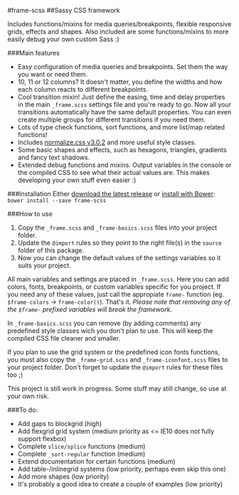 #frame-scss
##Sassy CSS framework

Includes functions/mixins for media queries/breakpoints, flexible responsive grids, effects and shapes. Also included are some functions/mixins to more easily debug your own custom Sass :)

###Main features
- Easy configuration of media queries and breakpoints. Set them the way you want or need them.
- 10, 11 or 12 columns? It doesn't matter, you define the widths and how each column reacts to different breakpoints.
- Cool transition mixin! Just define the easing, time and delay properties in the main `_frame.scss` settings file and you're ready to go. Now all your transitions automatically have the same default properties. You can even create multiple groups for different transitions if you need them.
- Lots of type check functions, sort functions, and more list/map related functions!
- Includes [normalize.css v3.0.2](https://github.com/necolas/normalize.css/) and more useful style classes.
- Some basic shapes and effects, such as hexagons, triangles, gradients and fancy text shadows.
- Extended debug functions and mixins. Output variables in the console or the compiled CSS to see what their actual values are. This makes developing your own stuff even easier :)

###Installation
Either [download the latest release](https://github.com/roeldev/frame-scss/releases) or [install with Bower](http://bower.io): `bower install --save frame-scss`

###How to use
1. Copy the `_frame.scss` and `_frame-basics.scss` files into your project folder.
2. Update the `@import` rules so they point to the right file(s) in the `source` folder of this package.
3. Now you can change the default values of the settings variables so it suits your project.

All main variables and settings are placed in `_frame.scss`. Here you can add colors, fonts, breakpoints, or custom variables specific for you project. If you need any of these values, just call the appropiate `frame-` function (eg. `$frame-colors` -> `frame-color()`). That's it. _Please note that removing any of the `$frame-` prefixed variables will break the framework._

In `_frame-basics.scss` you can remove (by adding comments) any predefined style classes wich you don't plan to use. This will keep the compiled CSS file cleaner and smaller.

If you plan to use the grid system or the predefined icon fonts functions, you must also copy the `_frame-grid.scss` and `_frame-iconfont.scss` files to your project folder. Don't forget to update the `@import` rules for these files too ;)

This project is still work in progress. Some stuff may still change, so use at your own risk.

###To do:
- Add gaps to blockgrid (high)
- Add flexgrid grid system (medium priority as <= IE10 does not fully support flexbox)
- Complete `slice/splice` functions (medium)
- Complete `_sort-regular` function (medium)
- Extend documentation for certain functions (medium)
- Add table-/inlinegrid systems (low priority, perhaps even skip this one)
- Add more shapes (low priority)
- It's probably a good idea to create a couple of examples (low priority)
